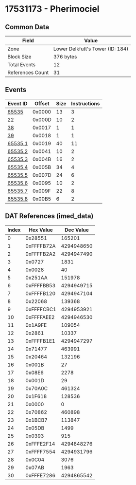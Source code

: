 # 17531173 - Pherimociel

## Common Data

| Field            | Value                            |
|------------------|----------------------------------|
| Zone             | Lower Delkfutt's Tower (ID: 184) |
| Block Size       | 376 bytes                        |
| Total Events     | 12                               |
| References Count | 31                               |

## Events

| Event ID                | Offset   |   Size |   Instructions |
|-------------------------|----------|--------|----------------|
| [65535](./65535.md)     | 0x0000   |     13 |              3 |
| [22](./22.md)           | 0x000D   |     10 |              2 |
| [38](./38.md)           | 0x0017   |      1 |              1 |
| [39](./39.md)           | 0x0018   |      1 |              1 |
| [65535.1](./65535.1.md) | 0x0019   |     40 |             11 |
| [65535.2](./65535.2.md) | 0x0041   |     10 |              2 |
| [65535.3](./65535.3.md) | 0x004B   |     16 |              2 |
| [65535.4](./65535.4.md) | 0x005B   |     34 |              4 |
| [65535.5](./65535.5.md) | 0x007D   |     24 |              6 |
| [65535.6](./65535.6.md) | 0x0095   |     10 |              2 |
| [65535.7](./65535.7.md) | 0x009F   |     22 |              8 |
| [65535.8](./65535.8.md) | 0x00B5   |      6 |              2 |

## DAT References (imed_data)

|   Index | Hex Value   |   Dec Value |
|---------|-------------|-------------|
|       0 | 0x28551     |      165201 |
|       1 | 0xFFFFB72A  |  4294948650 |
|       2 | 0xFFFFB2A2  |  4294947490 |
|       3 | 0x0727      |        1831 |
|       4 | 0x0028      |          40 |
|       5 | 0x251AA     |      151978 |
|       6 | 0xFFFFBB53  |  4294949715 |
|       7 | 0xFFFFB120  |  4294947104 |
|       8 | 0x22068     |      139368 |
|       9 | 0xFFFFCBC1  |  4294953921 |
|      10 | 0xFFFFAEE2  |  4294946530 |
|      11 | 0x1A9FE     |      109054 |
|      12 | 0x2861      |       10337 |
|      13 | 0xFFFFB1E1  |  4294947297 |
|      14 | 0x71477     |      463991 |
|      15 | 0x20464     |      132196 |
|      16 | 0x001B      |          27 |
|      17 | 0x08E6      |        2278 |
|      18 | 0x001D      |          29 |
|      19 | 0x70A0C     |      461324 |
|      20 | 0x1F618     |      128536 |
|      21 | 0x0000      |           0 |
|      22 | 0x70862     |      460898 |
|      23 | 0x1BCB7     |      113847 |
|      24 | 0x05DB      |        1499 |
|      25 | 0x0393      |         915 |
|      26 | 0xFFFE2F14  |  4294848276 |
|      27 | 0xFFFF7554  |  4294931796 |
|      28 | 0x0C04      |        3076 |
|      29 | 0x07AB      |        1963 |
|      30 | 0xFFFE7286  |  4294865542 |
